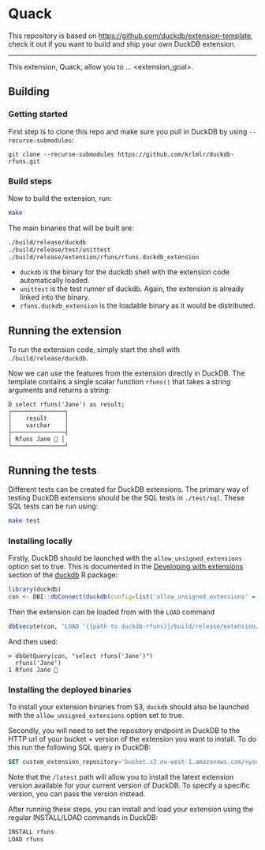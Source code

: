# Quack

This repository is based on https://github.com/duckdb/extension-template, check it out if you want to build and ship your own DuckDB extension.

---

This extension, Quack, allow you to ... <extension_goal>.


## Building

### Getting started

First step is to clone this repo and make sure you pull in 
DuckDB by using `--recurse-submodules`: 

```shell
git clone --recurse-submodules https://github.com/krlmlr/duckdb-rfuns.git
```

### Build steps
Now to build the extension, run:
```sh
make
```
The main binaries that will be built are:
```sh
./build/release/duckdb
./build/release/test/unittest
./build/release/extension/rfuns/rfuns.duckdb_extension
```
- `duckdb` is the binary for the duckdb shell with the extension code automatically loaded.
- `unittest` is the test runner of duckdb. Again, the extension is already linked into the binary.
- `rfuns.duckdb_extension` is the loadable binary as it would be distributed.

## Running the extension
To run the extension code, simply start the shell with `./build/release/duckdb`.

Now we can use the features from the extension directly in DuckDB. The template contains a single scalar function `rfuns()` that takes a string arguments and returns a string:
```
D select rfuns('Jane') as result;
┌───────────────┐
│    result     │
│    varchar    │
├───────────────┤
│ Rfuns Jane 🐥 │
└───────────────┘
```

## Running the tests
Different tests can be created for DuckDB extensions. The primary way of testing DuckDB extensions should be the SQL tests in `./test/sql`. These SQL tests can be run using:
```sh
make test
```

### Installing locally
Firstly, DuckDB should be launched with the `allow_unsigned_extensions` option set to true. This is documented in the [Developing with extensions](https://github.com/duckdb/duckdb-r#developing-with-extensions)
section of the [duckdb](https://github.com/duckdb/duckdb-r) R package: 

```r
library(duckdb)
con <- DBI::dbConnect(duckdb(config=list('allow_unsigned_extensions' = 'true')))
```

Then the extension can be loaded from with the `LOAD` command

```r
dbExecute(con, "LOAD '{{path to duckdb-rfuns}}/build/release/extension/rfuns/rfuns.duckdb_extension'")
```

And then used: 

```
> dbGetQuery(con, "select rfuns('Jane')")
  rfuns('Jane')
1 Rfuns Jane 🐥
```


### Installing the deployed binaries

To install your extension binaries from S3, `duckdb` should also be launched with the `allow_unsigned_extensions` option set to true.

Secondly, you will need to set the repository endpoint in DuckDB to the HTTP url of your bucket + version of the extension
you want to install. To do this run the following SQL query in DuckDB:

```sql
SET custom_extension_repository='bucket.s3.eu-west-1.amazonaws.com/<your_extension_name>/latest';
```

Note that the `/latest` path will allow you to install the latest extension version available for your current version of
DuckDB. To specify a specific version, you can pass the version instead.

After running these steps, you can install and load your extension using the regular INSTALL/LOAD commands in DuckDB:

```sql
INSTALL rfuns
LOAD rfuns
```
